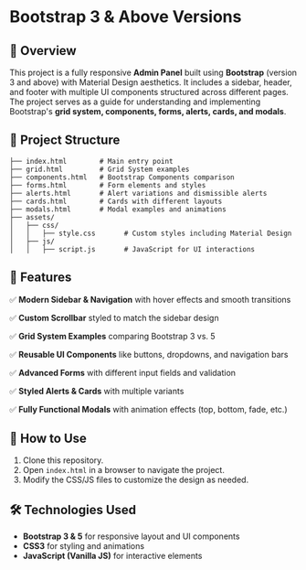 # Bootstrap 3 & Above Versions

## 📌 Overview
This project is a fully responsive **Admin Panel** built using **Bootstrap** (version 3 and above) with Material Design aesthetics. It includes a sidebar, header, and footer with multiple UI components structured across different pages. The project serves as a guide for understanding and implementing Bootstrap's **grid system, components, forms, alerts, cards, and modals**.

## 📁 Project Structure
```
├── index.html        # Main entry point
├── grid.html         # Grid System examples
├── components.html   # Bootstrap Components comparison
├── forms.html        # Form elements and styles
├── alerts.html       # Alert variations and dismissible alerts
├── cards.html        # Cards with different layouts
├── modals.html       # Modal examples and animations
├── assets/
│   ├── css/
│   │   ├── style.css       # Custom styles including Material Design
│   ├── js/
│   │   ├── script.js       # JavaScript for UI interactions
```

## 🎨 Features
✅ **Modern Sidebar & Navigation** with hover effects and smooth transitions

✅ **Custom Scrollbar** styled to match the sidebar design

✅ **Grid System Examples** comparing Bootstrap 3 vs. 5

✅ **Reusable UI Components** like buttons, dropdowns, and navigation bars

✅ **Advanced Forms** with different input fields and validation

✅ **Styled Alerts & Cards** with multiple variants

✅ **Fully Functional Modals** with animation effects (top, bottom, fade, etc.)

## 🚀 How to Use
1. Clone this repository.
2. Open `index.html` in a browser to navigate the project.
3. Modify the CSS/JS files to customize the design as needed.

## 🛠️ Technologies Used
- **Bootstrap 3 & 5** for responsive layout and UI components
- **CSS3** for styling and animations
- **JavaScript (Vanilla JS)** for interactive elements

